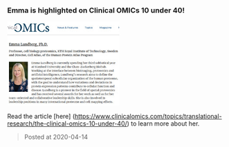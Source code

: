 ### Emma is highlighted on Clinical OMICs 10 under 40!
![image](./images/news_20200414.jpg)

Read the article [here] (https://www.clinicalomics.com/topics/translational-research/the-clinical-omics-10-under-40/) to learn more about her.

> Posted at 2020-04-14




